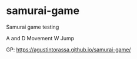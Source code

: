 # samurai-game
Samurai game testing

A and D Movement W Jump

GP: https://agustintorassa.github.io/samurai-game/
